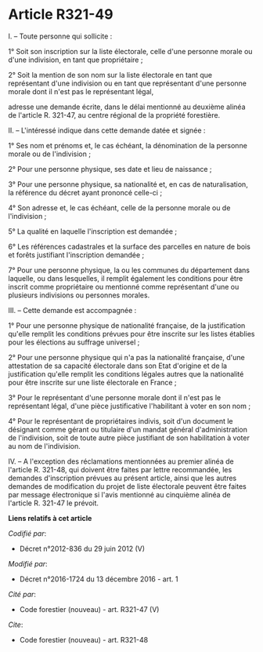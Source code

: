 # Article R321-49

I. – Toute personne qui sollicite :

1° Soit son inscription sur la liste électorale, celle d'une personne morale ou d'une indivision, en tant que propriétaire ;

2° Soit la mention de son nom sur la liste électorale en tant que représentant d'une indivision ou en tant que représentant
d'une personne morale dont il n'est pas le représentant légal,

adresse une demande écrite, dans le délai mentionné au deuxième alinéa de l'article R. 321-47, au centre régional de la
propriété forestière.

II. – L'intéressé indique dans cette demande datée et signée :

1° Ses nom et prénoms et, le cas échéant, la dénomination de la personne morale ou de l'indivision ;

2° Pour une personne physique, ses date et lieu de naissance ;

3° Pour une personne physique, sa nationalité et, en cas de naturalisation, la référence du décret ayant prononcé celle-ci ;

4° Son adresse et, le cas échéant, celle de la personne morale ou de l'indivision ;

5° La qualité en laquelle l'inscription est demandée ;

6° Les références cadastrales et la surface des parcelles en nature de bois et forêts justifiant l'inscription demandée ;

7° Pour une personne physique, la ou les communes du département dans laquelle, ou dans lesquelles, il remplit également les
conditions pour être inscrit comme propriétaire ou mentionné comme représentant d'une ou plusieurs indivisions ou personnes
morales.

III. – Cette demande est accompagnée :

1° Pour une personne physique de nationalité française, de la justification qu'elle remplit les conditions prévues pour être
inscrite sur les listes établies pour les élections au suffrage universel ;

2° Pour une personne physique qui n'a pas la nationalité française, d'une attestation de sa capacité électorale dans son Etat
d'origine et de la justification qu'elle remplit les conditions légales autres que la nationalité pour être inscrite sur une
liste électorale en France ;

3° Pour le représentant d'une personne morale dont il n'est pas le représentant légal, d'une pièce justificative l'habilitant
à voter en son nom ;

4° Pour le représentant de propriétaires indivis, soit d'un document le désignant comme gérant ou titulaire d'un mandat
général d'administration de l'indivision, soit de toute autre pièce justifiant de son habilitation à voter au nom de
l'indivision.

IV. – A l'exception des réclamations mentionnées au premier alinéa de l'article R. 321-48, qui doivent être faites par lettre
recommandée, les demandes d'inscription prévues au présent article, ainsi que les autres demandes de modification du projet
de liste électorale peuvent être faites par message électronique si l'avis mentionné au cinquième alinéa de l'article R.
321-47 le prévoit.

**Liens relatifs à cet article**

_Codifié par_:

  - Décret n°2012-836 du 29 juin 2012 (V)

_Modifié par_:

  - Décret n°2016-1724 du 13 décembre 2016 - art. 1

_Cité par_:

  - Code forestier (nouveau) - art. R321-47 (V)

_Cite_:

  - Code forestier (nouveau) - art. R321-48
